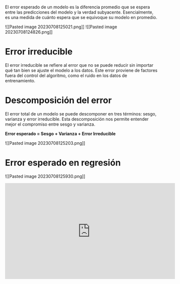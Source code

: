 El error esperado de un modelo es la diferencia promedio que se espera entre las predicciones del modelo y la verdad subyacente. Esencialmente, es una medida de cuánto espera que se equivoque su modelo en promedio.

![[Pasted image 20230708125021.png]]
![[Pasted image 20230708124826.png]]

# Error irreducible

El error irreducible se refiere al error que no se puede reducir sin importar qué tan bien se ajuste el modelo a los datos. Este error proviene de factores fuera del control del algoritmo, como el ruido en los datos de entrenamiento.

# Descomposición del error

El error total de un modelo se puede descomponer en tres términos: sesgo, varianza y error irreducible. Esta descomposición nos permite entender mejor el compromiso entre sesgo y varianza.

**Error esperado = Sesgo + Varianza + Error Irreducible**

![[Pasted image 20230708125203.png]]

# Error esperado en regresión



![[Pasted image 20230708125930.png]]



<iframe width="560" height="315" src="https://www.youtube.com/embed/R13lpnXVtXo" title="YouTube video player" frameborder="0" allow="accelerometer; autoplay; clipboard-write; encrypted-media; gyroscope; picture-in-picture; web-share" allowfullscreen></iframe>